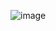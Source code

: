 ![image](https://user-images.githubusercontent.com/73538974/249428736-cd909162-16c9-4d59-ad25-9badc6f81e03.png)
​
